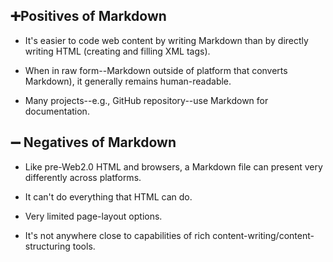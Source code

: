 ## :heavy_plus_sign:Positives of Markdown
- It's easier to code web content by writing Markdown than by directly writing HTML (creating and filling XML tags).  

- When in raw form--Markdown outside of platform that converts Markdown), it generally remains human-readable.  

- Many projects--e.g., GitHub repository--use Markdown for documentation.  


## :heavy_minus_sign: Negatives of Markdown
- Like pre-Web2.0 HTML and browsers, a Markdown file can present very differently across platforms.  

- It can't do everything that HTML can do.  

- Very limited page-layout options.  

- It's not anywhere close to capabilities of rich content-writing/content-structuring tools.
